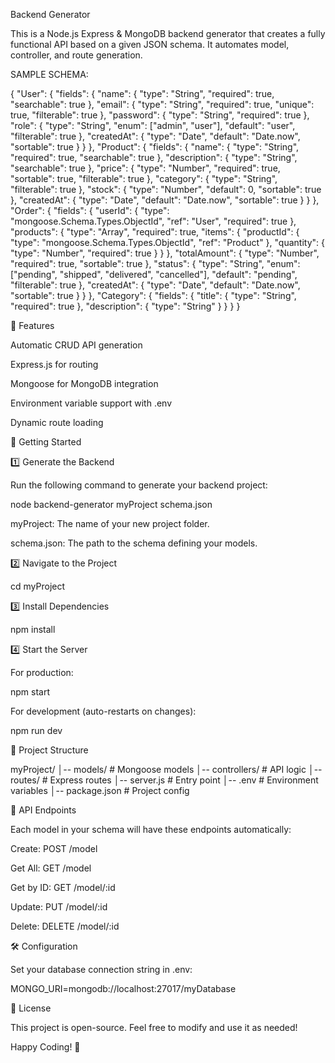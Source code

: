 Backend Generator

This is a Node.js Express & MongoDB backend generator that creates a fully functional API based on a given JSON schema. It automates model, controller, and route generation.

SAMPLE SCHEMA:

{
    "User": {
      "fields": {
        "name": { "type": "String", "required": true, "searchable": true },
        "email": { "type": "String", "required": true, "unique": true, "filterable": true },
        "password": { "type": "String", "required": true },
        "role": { "type": "String", "enum": ["admin", "user"], "default": "user", "filterable": true },
        "createdAt": { "type": "Date", "default": "Date.now", "sortable": true }
      }
    },
    "Product": {
      "fields": {
        "name": { "type": "String", "required": true, "searchable": true },
        "description": { "type": "String", "searchable": true },
        "price": { "type": "Number", "required": true, "sortable": true, "filterable": true },
        "category": { "type": "String", "filterable": true },
        "stock": { "type": "Number", "default": 0, "sortable": true },
        "createdAt": { "type": "Date", "default": "Date.now", "sortable": true }
      }
    },
    "Order": {
      "fields": {
        "userId": { "type": "mongoose.Schema.Types.ObjectId", "ref": "User", "required": true },
        "products": { 
          "type": "Array", 
          "required": true, 
          "items": { 
            "productId": { "type": "mongoose.Schema.Types.ObjectId", "ref": "Product" },
            "quantity": { "type": "Number", "required": true }
          } 
        },
        "totalAmount": { "type": "Number", "required": true, "sortable": true },
        "status": { "type": "String", "enum": ["pending", "shipped", "delivered", "cancelled"], "default": "pending", "filterable": true },
        "createdAt": { "type": "Date", "default": "Date.now", "sortable": true }
      }
    },
    "Category": {
    "fields": {
      "title": { "type": "String", "required": true },
      "description": { "type": "String" }
    }
  }
  }
  

📌 Features

Automatic CRUD API generation

Express.js for routing

Mongoose for MongoDB integration

Environment variable support with .env

Dynamic route loading

🚀 Getting Started

1️⃣ Generate the Backend

Run the following command to generate your backend project:

node backend-generator myProject schema.json

myProject: The name of your new project folder.

schema.json: The path to the schema defining your models.

2️⃣ Navigate to the Project

cd myProject

3️⃣ Install Dependencies

npm install

4️⃣ Start the Server

For production:

npm start

For development (auto-restarts on changes):

npm run dev

📂 Project Structure

myProject/
│-- models/          # Mongoose models
│-- controllers/     # API logic
│-- routes/          # Express routes
│-- server.js        # Entry point
│-- .env             # Environment variables
│-- package.json     # Project config

📌 API Endpoints

Each model in your schema will have these endpoints automatically:

Create: POST /model

Get All: GET /model

Get by ID: GET /model/:id

Update: PUT /model/:id

Delete: DELETE /model/:id

🛠 Configuration

Set your database connection string in .env:

MONGO_URI=mongodb://localhost:27017/myDatabase

📜 License

This project is open-source. Feel free to modify and use it as needed!

Happy Coding! 🚀

